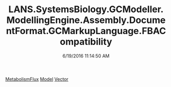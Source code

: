 ﻿---
title: LANS.SystemsBiology.GCModeller.ModellingEngine.Assembly.DocumentFormat.GCMarkupLanguage.FBACompatibility
date: 6/19/2016 11:14:50 AM
---

[MetabolismFlux](T-LANS.SystemsBiology.GCModeller.ModellingEngine.Assembly.DocumentFormat.GCMarkupLanguage.FBACompatibility.MetabolismFlux.html)
[Model](T-LANS.SystemsBiology.GCModeller.ModellingEngine.Assembly.DocumentFormat.GCMarkupLanguage.FBACompatibility.Model.html)
[Vector](T-LANS.SystemsBiology.GCModeller.ModellingEngine.Assembly.DocumentFormat.GCMarkupLanguage.FBACompatibility.Vector.html)

